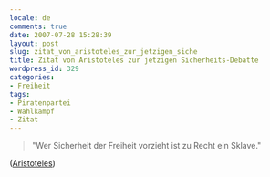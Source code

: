 ```yaml
---
locale: de
comments: true
date: 2007-07-28 15:28:39
layout: post
slug: zitat_von_aristoteles_zur_jetzigen_siche
title: Zitat von Aristoteles zur jetzigen Sicherheits-Debatte
wordpress_id: 329
categories:
- Freiheit
tags:
- Piratenpartei
- Wahlkampf
- Zitat
---
```


> "Wer Sicherheit der Freiheit vorzieht ist zu Recht ein Sklave."

([Aristoteles](http://de.wikipedia.org/wiki/Aristoteles))
